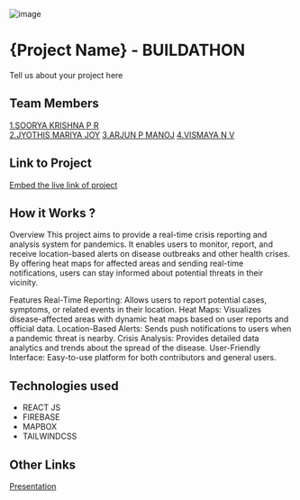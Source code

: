 ![image](IMG-20240925-WA0030.jpg)

# {Project Name} - BUILDATHON
Tell us about your project here

## Team Members
[1.SOORYA KRISHNA P R](https://github.com/SooryaCodes)   
[2.JYOTHIS MARIYA JOY]()
[3.ARJUN P MANOJ]()
[4.VISMAYA N V]()

## Link to Project
[Embed the live link of project](https://crisisconnect.netlify.app)

## How it Works ?
Overview
This project aims to provide a real-time crisis reporting and analysis system for pandemics. It enables users to monitor, report, and receive location-based alerts on disease outbreaks and other health crises. By offering heat maps for affected areas and sending real-time notifications, users can stay informed about potential threats in their vicinity.

Features
Real-Time Reporting: Allows users to report potential cases, symptoms, or related events in their location.
Heat Maps: Visualizes disease-affected areas with dynamic heat maps based on user reports and official data.
Location-Based Alerts: Sends push notifications to users when a pandemic threat is nearby.
Crisis Analysis: Provides detailed data analytics and trends about the spread of the disease.
User-Friendly Interface: Easy-to-use platform for both contributors and general users.


## Technologies used
- REACT JS
- FIREBASE
- MAPBOX
- TAILWINDCSS

## Other Links
[Presentation](https://www.canva.com/design/DAGR9Fjj81Y/kjQNWKu3Rh-K0Bp_9x4GXA/edit)